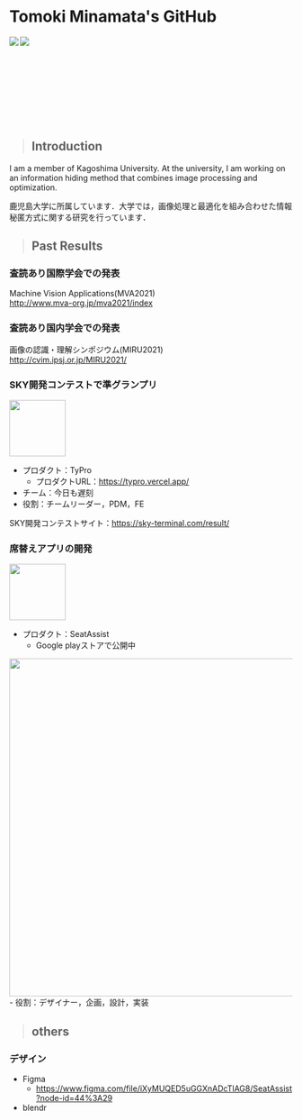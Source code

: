 # Tomoki Minamata's GitHub

<a href="https://github.com/anuraghazra/github-readme-stats">
  <img align="left" src="https://github-readme-stats.vercel.app/api?username=Tomoch0104&count_private=true&show_icons=true" />
</a>
<a href="https://github.com/anuraghazra/github-readme-stats">
  <img align="left" src="https://github-readme-stats.vercel.app/api/top-langs/?username=Tomoch0104" />
</a>
<br><br><br><br><br><br><br><br><br>

> ## Introduction
I am a member of Kagoshima University. At the university, I am working on an information hiding method that combines image processing and optimization.

鹿児島大学に所属しています．大学では，画像処理と最適化を組み合わせた情報秘匿方式に関する研究を行っています．

> ## Past Results

### 査読あり国際学会での発表
Machine Vision Applications(MVA2021)<br>
http://www.mva-org.jp/mva2021/index

### 査読あり国内学会での発表
画像の認識・理解シンポジウム(MIRU2021)<br>
http://cvim.ipsj.or.jp/MIRU2021/

### SKY開発コンテストで準グランプリ
<img src="https://user-images.githubusercontent.com/80777762/136636935-b7831d70-8958-4687-8143-1413a613e16e.png" width="100">

- プロダクト：TyPro
  - プロダクトURL：https://typro.vercel.app/
- チーム：今日も遅刻
- 役割：チームリーダー，PDM，FE

SKY開発コンテストサイト：https://sky-terminal.com/result/

### 席替えアプリの開発
<img src="https://user-images.githubusercontent.com/80777762/143763402-9e2d0639-a711-4e73-bf67-ded36a2573b7.png" width=100>

- プロダクト：SeatAssist
  - Google playストアで公開中
<img src="https://user-images.githubusercontent.com/80777762/143763327-144a55ed-487d-4ee9-b389-5d1425e2f4ba.png" width=600>
- 役割：デザイナー，企画，設計，実装

> ## others

### デザイン
- Figma
  - https://www.figma.com/file/iXyMUQED5uGGXnADcTlAG8/SeatAssist?node-id=44%3A29
- blendr
